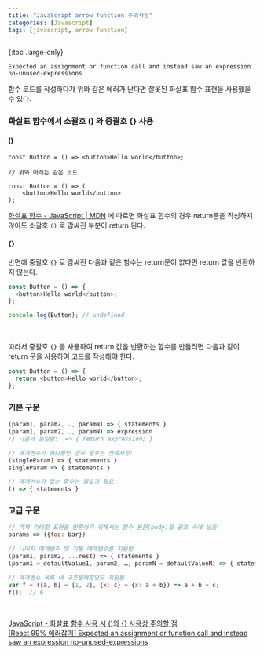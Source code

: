 ```yaml
---
title: "JavaScript arrow function 주의사항"
categories: [Javascript]
tags: [javascript, arrow function]
---
```


{:toc .large-only}

```text
Expected an assignment or function call and instead saw an expression  no-unused-expressions
```

함수 코드를 작성하다가 위와 같은 에러가 난다면 잘못된 화살표 함수 표현을 사용했을 수 있다.

### 화살표 함수에서 소괄호 () 와 중괄호 {} 사용

#### ()

```text
const Button = () => <button>Hello world</button>;

// 위와 아래는 같은 코드

const Button = () => (
    <button>Hello world</button>
);
```

[화살표 함수 - JavaScript | MDN](https://developer.mozilla.org/ko/docs/Web/JavaScript/Reference/Functions/Arrow_functions)
에 따르면 화살표 함수의 경우 return문을 작성하지 않아도 소괄호 `()` 로 감싸진 부분이 return 된다.

#### {}

반면에 중괄호 `{}` 로 감싸진 다음과 같은 함수는 return문이 없다면 return 값을 반환하지 않는다.

```js
const Button = () => {
  <button>Hello world</button>;
};

console.log(Button); // undefined
```

<br/>

따라서 중괄호 `{}` 를 사용하여 return 값을 반환하는 함수를 만들려면 다음과 같이 return 문을 사용하여 코드를 작성해야 한다.

```js
const Button = () => {
  return <button>Hello world</button>;
};
```

### 기본 구문

```js
(param1, param2, …, paramN) => { statements }
(param1, param2, …, paramN) => expression
// 다음과 동일함:  => { return expression; }

// 매개변수가 하나뿐인 경우 괄호는 선택사항:
(singleParam) => { statements }
singleParam => { statements }

// 매개변수가 없는 함수는 괄호가 필요:
() => { statements }
```

### 고급 구문

```js
// 객체 리터럴 표현을 반환하기 위해서는 함수 본문(body)을 괄호 속에 넣음:
params => ({foo: bar})

// 나머지 매개변수 및 기본 매개변수를 지원함
(param1, param2, ...rest) => { statements }
(param1 = defaultValue1, param2, …, paramN = defaultValueN) => { statements }

// 매개변수 목록 내 구조분해할당도 지원됨
var f = ([a, b] = [1, 2], {x: c} = {x: a + b}) => a + b + c;
f();  // 6
```

<br/>

[JavaScript - 화살표 함수 사용 시 ()와 {} 사용상 주의할 점](https://velog.io/@bigbrothershin/JavaScript-%ED%99%94%EC%82%B4%ED%91%9C-%ED%95%A8%EC%88%98-%EC%82%AC%EC%9A%A9-%EC%8B%9C-%EC%99%80-%EC%82%AC%EC%9A%A9%EC%83%81-%EC%A3%BC%EC%9D%98%ED%95%A0-%EC%A0%90)<br/>
[[React 99% 에러잡기] Expected an assignment or function call and instead saw an expression no-unused-expressions](https://helicopter55.tistory.com/2)

